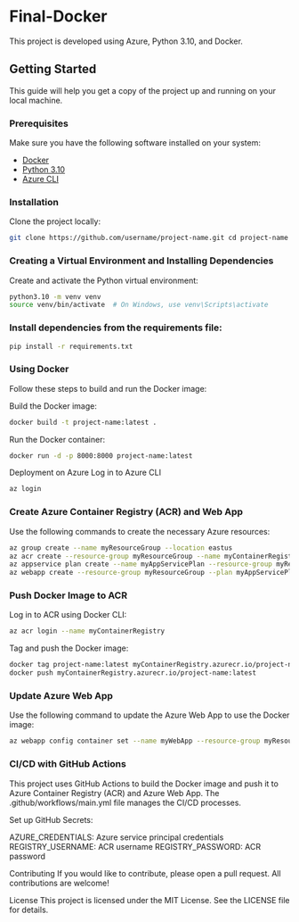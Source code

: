 # Final-Docker
 
This project is developed using Azure, Python 3.10, and Docker.

## Getting Started

This guide will help you get a copy of the project up and running on your local machine.

### Prerequisites

Make sure you have the following software installed on your system:

- [Docker](https://www.docker.com/products/docker-desktop)
- [Python 3.10](https://www.python.org/downloads/release/python-3100/)
- [Azure CLI](https://docs.microsoft.com/en-us/cli/azure/install-azure-cli)

### Installation

Clone the project locally:

```bash
git clone https://github.com/username/project-name.git cd project-name 
````

### Creating a Virtual Environment and Installing Dependencies
Create and activate the Python virtual environment:
```bash
python3.10 -m venv venv
source venv/bin/activate  # On Windows, use venv\Scripts\activate
````

### Install dependencies from the requirements file:
```bash
pip install -r requirements.txt
````

### Using Docker
Follow these steps to build and run the Docker image:

Build the Docker image:

````bash
docker build -t project-name:latest .
````

Run the Docker container:

````bash
docker run -d -p 8000:8000 project-name:latest
````

Deployment on Azure
Log in to Azure CLI
````bash
az login
````

### Create Azure Container Registry (ACR) and Web App
Use the following commands to create the necessary Azure resources:

````bash
az group create --name myResourceGroup --location eastus
az acr create --resource-group myResourceGroup --name myContainerRegistry --sku Basic
az appservice plan create --name myAppServicePlan --resource-group myResourceGroup --sku B1 --is-linux
az webapp create --resource-group myResourceGroup --plan myAppServicePlan --name myWebApp --deployment-container-image-name myContainerRegistry.azurecr.io/project-name:latest
````
### Push Docker Image to ACR
Log in to ACR using Docker CLI:

````bash
az acr login --name myContainerRegistry
````
Tag and push the Docker image:

````bash
docker tag project-name:latest myContainerRegistry.azurecr.io/project-name:latest
docker push myContainerRegistry.azurecr.io/project-name:latest
````
### Update Azure Web App
Use the following command to update the Azure Web App to use the Docker image:

````bash
az webapp config container set --name myWebApp --resource-group myResourceGroup --docker-custom-image-name myContainerRegistry.azurecr.io/project-name:latest
````
### CI/CD with GitHub Actions
This project uses GitHub Actions to build the Docker image and push it to Azure Container Registry (ACR) and Azure Web App. The .github/workflows/main.yml file manages the CI/CD processes.

Set up GitHub Secrets:

AZURE_CREDENTIALS: Azure service principal credentials
REGISTRY_USERNAME: ACR username
REGISTRY_PASSWORD: ACR password

Contributing
If you would like to contribute, please open a pull request. All contributions are welcome!

License
This project is licensed under the MIT License. See the LICENSE file for details.



